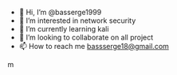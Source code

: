 - 👋 Hi, I’m @basserge1999
- 👀 I’m interested in  network security
- 🌱 I’m currently learning  kali
- 💞️ I’m looking to collaborate on all project
- 📫 How to reach me bassserge18@gmail.com

m<!---
basserge1999/basserge1999 is a ✨ special ✨ repository because its `README.md` (this file) appears on your GitHub profile.
You can click the Preview link to take a look at your changes.
--->
